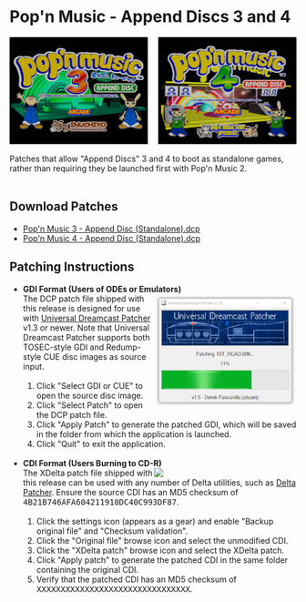 <h1>Pop'n Music - Append Discs 3 and 4</h1>
<p align="center"><img width="521" height="188" src="https://github.com/DerekPascarella/PopnMusicAppendDiscs-StandalonePatchDreamcast/blob/main/pop_n_music_append_disc_title_screens.png?raw=true"></p>
Patches that allow "Append Discs" 3 and 4 to boot as standalone games, rather than requiring they be launched first with Pop'n Music 2.
<br><br>

<h2>Download Patches</h2>
<ul>
 <li><a href="https://github.com/DerekPascarella/PopnMusicAppendDiscs-StandalonePatchDreamcast/raw/main/Pop'n%20Music%203%20-%20Append%20Disc%20(Standalone).dcp">Pop'n Music 3 - Append Disc (Standalone).dcp</a></li>
 <li><a href="https://github.com/DerekPascarella/PopnMusicAppendDiscs-StandalonePatchDreamcast/raw/main/Pop'n%20Music%204%20-%20Append%20Disc%20(Standalone).dcp">Pop'n Music 4 - Append Disc (Standalone).dcp</a></li>
</ul>

<h2>Patching Instructions</h2>
<ul>
 <li><b>GDI Format (Users of ODEs or Emulators)</b><br><img align="right" width="250" src="https://github.com/DerekPascarella/UniversalDreamcastPatcher/blob/main/screenshots/screenshot.png?raw=true">The DCP patch file shipped with this release is designed for use with <a href="https://github.com/DerekPascarella/UniversalDreamcastPatcher">Universal Dreamcast Patcher</a> v1.3 or newer.  Note that Universal Dreamcast Patcher supports both TOSEC-style GDI and Redump-style CUE disc images as source input.<br><br><ol type="1"><li>Click "Select GDI or CUE" to open the source disc image.</li><li>Click "Select Patch" to open the DCP patch file.</li><li>Click "Apply Patch" to generate the patched GDI, which will be saved in the folder from which the application is launched.</li><li>Click "Quit" to exit the application.</li></ol></li>
 <br>
 <li><b>CDI Format (Users Burning to CD-R)</b><br><img align="right" width="250" src="https://i.imgur.com/r4b04e7.png">The XDelta patch file shipped with this release can be used with any number of Delta utilities, such as <a href="https://www.romhacking.net/utilities/704/">Delta Patcher</a>. Ensure the source CDI has an MD5 checksum of <tt>4B21B746AFA604211910DC40C993DF87</tt>.<br><br><ol type="1"><li>Click the settings icon (appears as a gear) and enable "Backup original file" and "Checksum validation".</li><li>Click the "Original file" browse icon and select the unmodified CDI.</li><li>Click the "XDelta patch" browse icon and select the XDelta patch.</li><li>Click "Apply patch" to generate the patched CDI in the same folder containing the original CDI.</li><li>Verify that the patched CDI has an MD5 checksum of <tt>XXXXXXXXXXXXXXXXXXXXXXXXXXXXXXXX</tt>.</ol></li>
</ul>

